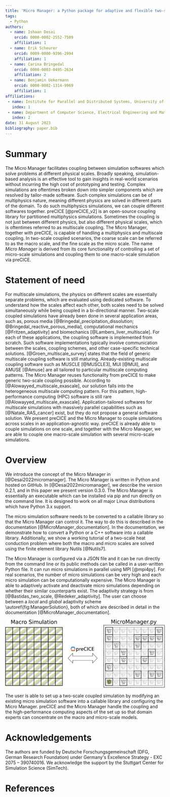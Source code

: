 ```yaml
---
title: 'Micro Manager: a Python package for adaptive and flexible two-scale coupling'
tags:
  - Python
authors:
  - name: Ishaan Desai
    orcid: 0000-0002-2552-7509
    affiliation: 1
  - name: Erik Scheurer
    orcid: 0009-0000-9396-2994
    affiliation: 1
  - name: Carina Bringedal
    orcid: 0000-0003-0495-2634
    affiliation: 2
  - name: Benjamin Uekermann
    orcid: 0000-0002-1314-9969
    affiliation: 1
affiliations:
 - name: Institute for Parallel and Distributed Systems, University of Stuttgart, Germany
   index: 1
 - name: Department of Computer Science, Electrical Engineering and Mathematical Sciences, Western Norway University of Applied Sciences, Norway
   index: 2
date: 31 August 2023
bibliography: paper.bib
---
```


# Summary

The Micro Manager facilitates coupling between simulation softwares which solve problems at different physical scales. Broadly speaking, simulation-based analysis is an effective tool to gain insights in real-world scenarios without incurring the high cost of prototyping and testing.
Complex simulations are oftentimes broken down into simpler components which are resolved by tailor-made software.
Such complex simulations can be of multiphysics nature, meaning different physics are solved in different parts of the domain.
To do such multiphysics simulations, we can couple different softwares together. preCICE [@preCICE_v2] is an open-source coupling library for partitioned multiphysics simulations. Sometimes the coupling is not just between different physics, but also different physical scales, which is oftentimes referred to as multiscale coupling.
The Micro Manager, together with preCICE, is capable of handling a multiphysics and multiscale coupling.
In two-scale coupled scenarios, the coarse scale can be referred to as the macro scale, and the fine scale as the micro scale. The name *Micro Manager* is derived from its core functionality of controlling a set of micro-scale simulations and coupling them to one macro-scale simulation via preCICE.

# Statement of need

For multiscale simulations, the physics on different scales are essentially separate problems, which are evaluated using dedicated software. To understand how the scales affect each other, both scales need to be solved simultaneously while being coupled in a bi-directional manner.
Two-scale coupled simulations have already been done in several application areas, such as, porous media  [@Bringedal_precipitation_dissolution; @Bringedal_reactive_porous_media], computational mechanics [@Fritzen_adaptivity] and biomechanics [@Lambers_liver_multiscale].
For each of these applications, the coupling software is implemented from scratch. Such software implementations typically involve communication between the scales, coupling schemes, and other case-specific technical solutions.
[@Groen_multiscale_survey] states that the field of generic multiscale coupling software is still maturing. Already-existing multiscale coupling software such as MUSCLE [@MUSCLE3], MUI [@MUI], and AMUSE [@Amuse] are all tailored to particular multiscale computing patterns.
The Micro Manager reuses functionality from preCICE to make generic two-scale coupling possible.
According to [@Alowayyed_multiscale_exascale], our solution falls into the heterogeneous multiscale computing pattern. For this pattern, high-performance computing (HPC) software is still rare [@Alowayyed_multiscale_exascale]. Application-tailored softwares for multiscale simulations with massively parallel capabilities such as [@Natale_RAS_cancer] exist, but they do not propose a general software solution.
We present preCICE and the Micro Manager to couple simulations across scales in an application-agnostic way. preCICE is already able to couple simulations on one scale, and together with the Micro Manager, we are able to couple one macro-scale simulation with several micro-scale simulations.

# Overview

We introduce the concept of the Micro Manager in [@Desai2022micromanager]. The Micro Manager is written in Python and hosted on GitHub. In [@Desai2022micromanager], we describe the version 0.2.1, and in this paper we present version 0.3.0. The Micro Manager is essentially an executable which can be installed via pip and run directly on the command line. It is designed to work on all major Linux distributions which have Python 3.x support.

The micro simulation software needs to be converted to a callable library so that the Micro Manager can control it. The way to do this is described in the documentation [@MicroManager_documentation]. In the documentation, we demonstrate how to convert a Python or a C++ software into a callable library. Additionally, we show a working tutorial of a two-scale heat conduction problem where both the macro and micro scales are solved using the finite element library Nutils [@Nutils7].

The Micro Manager is configured via a JSON file and it can be run directly from the command line or its public methods can be called in a user-written Python file. It can run micro simulations in parallel using MPI [@mpi4py]. For real scenarios, the number of micro simulations can be very high and each micro simulation can be computationally expensive. The Micro Manager is able to adaptively activate and deactivate micro simulations depending on whether their similar counterparts exist. The adaptivity strategy is from [@Bastidas_two_scale, @Redeker_adaptivity]. The user can choose between a *local* and *global* adaptivity scheme \autoref{fig:ManagerSolution}, both of which are described in detail in the documentation [@MicroManager_documentation].

![Macro simulation with two materials coupled via preCICE to a set of micro simulations controlled by the Micro Manager. Lower left micro simulation shows a representative micro structure with two materials. Micro simulations are run adaptively: highlighted ones are active, rest are inactive.\label{fig:ManagerSolution}](ManagerSolution.png)

The user is able to set up a two-scale coupled simulation by modifying an existing micro simulation software into a callable library and configuring the Micro Manager. preCICE and the Micro Manager handle the coupling and the high-performance computing aspects of the set up so that domain experts can concentrate on the macro and micro-scale models.

# Acknowledgements

The authors are funded by Deutsche Forschungsgemeinschaft (DFG, German Research Foundation) under Germany's Excellence Strategy - EXC 2075 – 390740016. We acknowledge the support by the Stuttgart Center for Simulation Science (SimTech).

# References
